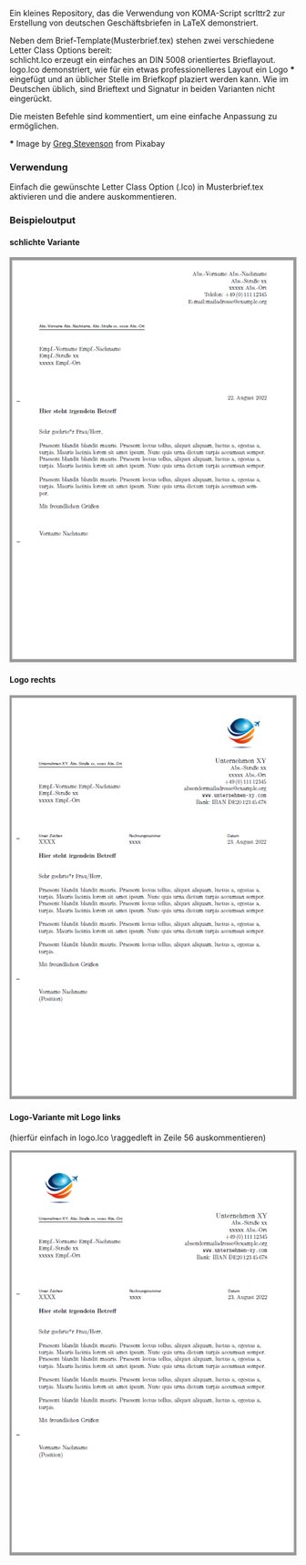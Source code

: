 Ein kleines Repository, das die Verwendung von KOMA-Script scrlttr2 zur Erstellung von deutschen Geschäftsbriefen in LaTeX demonstriert.

Neben dem Brief-Template(Musterbrief.tex) stehen zwei verschiedene Letter Class Options bereit:  
schlicht.lco erzeugt ein einfaches an DIN 5008 orientiertes Brieflayout. 
logo.lco demonstriert, wie für ein etwas professionelleres Layout ein Logo __\*__ eingefügt und an üblicher Stelle im Briefkopf plaziert werden kann.
Wie im Deutschen üblich, sind Brieftext und Signatur in beiden Varianten nicht eingerückt.

Die meisten Befehle sind kommentiert, um eine einfache Anpassung zu ermöglichen.

__\*__ Image by [Greg Stevenson](https://pixabay.com/users/photos_greg-21117672/) from Pixabay

### Verwendung

Einfach die gewünschte Letter Class Option (.lco) in Musterbrief.tex aktivieren und die andere auskommentieren. 

### Beispieloutput 

#### schlichte Variante

![A test image](Output/schlicht2.png)

#### Logo rechts

![A test image](Output/logo2.png)

#### Logo-Variante mit Logo links

(hierfür einfach in logo.lco \raggedleft in Zeile 56 auskommentieren)

![A test image](Output/logo_links.png)